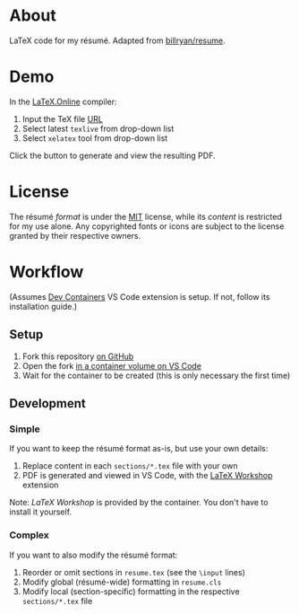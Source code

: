 # About

LaTeX code for my résumé. Adapted from [billryan/resume](https://github.com/billryan/resume).

# Demo

In the [LaTeX.Online](https://latexonline.cc/) compiler:

1. Input the TeX file [URL](https://github.com/oswinrodrigues/resume/blob/master/resume.tex)
2. Select latest `texlive` from drop-down list
3. Select `xelatex` tool from drop-down list

Click the button to generate and view the resulting PDF.

# License

The résumé _format_ is under the [MIT](http://opensource.org/licenses/MIT) license, while its _content_ is restricted for my use alone. Any copyrighted fonts or icons are subject to the license granted by their respective owners.

# Workflow

(Assumes [Dev Containers](https://marketplace.visualstudio.com/items?itemName=ms-vscode-remote.remote-containers) VS Code extension is setup. If not, follow its installation guide.)

## Setup

1. Fork this repository [on GitHub](https://docs.github.com/en/pull-requests/collaborating-with-pull-requests/working-with-forks/fork-a-repo#forking-a-repository)
2. Open the fork [in a container volume on VS Code](https://code.visualstudio.com/docs/devcontainers/containers#_quick-start-open-a-git-repository-or-github-pr-in-an-isolated-container-volume)
3. Wait for the container to be created (this is only necessary the first time)

## Development

### Simple

If you want to keep the résumé format as-is, but use your own details:

1. Replace content in each `sections/*.tex` file with your own
2. PDF is generated and viewed in VS Code, with the [LaTeX Workshop](https://marketplace.visualstudio.com/items?itemName=James-Yu.latex-workshop) extension

Note: _LaTeX Workshop_ is provided by the container. You don't have to install it yourself.

### Complex

If you want to also modify the résumé format:

1. Reorder or omit sections in `resume.tex` (see the `\input` lines)
2. Modify global (résumé-wide) formatting in `resume.cls`
3. Modify local (section-specific) formatting in the respective `sections/*.tex` file
